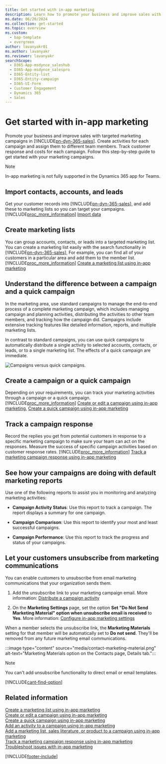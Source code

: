 ```yaml
---
title: Get started with in-app marketing
description: Learn how to promote your business and improve sales with targeted marketing campaigns in Dynamics 365 Sales.
ms.date: 06/20/2024
ms.collection: get-started
ms.topic: overview
ms.custom: 
  - bap-template
  - evergreen
author: lavanyakr01
ms.author: lavanyakr
ms.reviewer: lavanyakr
searchScope: 
  - D365-App-msdynce_saleshub
  - D365-App-msdynce_salespro
  - D365-Entity-list
  - D365-Entity-campaign
  - D365-UI-Form
  - Customer Engagement
  - Dynamics 365
  - Sales
---
```

# Get started with in-app marketing

Promote your business and improve sales with targeted marketing campaigns in [!INCLUDE[pn-dyn-365-sales](../includes/pn-dyn-365-sales.md)]. Create activities for each campaign and assign them to different team members. Track customer response and costs for each campaign. Follow this step-by-step guide to get started with your marketing campaigns.  

> [!NOTE]
> In-app marketing is not fully supported in the Dynamics 365 app for Teams.
  
## Import contacts, accounts, and leads  

Get your customer records into [!INCLUDE[pn-dyn-365-sales](../includes/pn-dyn-365-sales.md)], and add these to marketing lists so you can target your campaigns. [!INCLUDE[proc_more_information](../includes/proc-more-information.md)] [Import data](/power-platform/admin/import-data-all-record-types)  
  
## Create marketing lists  

You can group accounts, contacts, or leads into a targeted marketing list. You can create a marketing list easily with the search functionality in [!INCLUDE[pn-dyn-365-sales](../includes/pn-dyn-365-sales.md)], For example, you can find all of your customers in a particular area and add them to the member list. [!INCLUDE[proc_more_information](../includes/proc-more-information.md)] [Create a marketing list using in-app marketing](create-marketing-list-using-app-marketing-sales.md)  
  
## Understand the difference between a campaign and a quick campaign  

In the marketing area, use standard campaigns to manage the end-to-end process of a complete marketing campaign, which includes managing campaign and planning activities, distributing the activities to other team members, and tracking how the campaign did. Campaigns include extensive tracking features like detailed information, reports, and multiple marketing lists.  
  
In contrast to standard campaigns, you can use quick campaigns to automatically distribute a single activity to selected accounts, contacts, or leads, or to a single marketing list. The effects of a quick campaign are immediate.  
  
 ![Campaigns versus quick campaigns.](media/marketing-campaign-vs-quick-campaign.png "Campaigns versus quick campaigns")  
  
## Create a campaign or a quick campaign

 Depending on your requirements, you can track your marketing activities through a campaign or a quick campaign. [!INCLUDE[proc_more_information](../includes/proc-more-information.md)] [Create or edit a campaign using in-app marketing](create-edit-campaign-using-app-marketing-sales.md), [Create a quick campaign using in-app marketing](create-quick-campaign-using-app-marketing-sales.md)  
  
## Track a campaign response

 Record the replies you get from potential customers in response to a specific marketing campaign to make sure your team can act on the responses. Measure the success of specific campaign activities based on customer response rates. [!INCLUDE[proc_more_information](../includes/proc-more-information.md)] [Track a marketing campaign response using in-app marketing](track-marketing-campaign-response-using-app-marketing-sales.md)  
  
## See how your campaigns are doing with default marketing reports

Use one of the following reports to assist you in monitoring and analyzing marketing activities:  
  
- **Campaign Activity Status**: Use this report to track a campaign. The report displays a summary for one campaign.  
  
- **Campaign Comparison**: Use this report to identify your most and least successful campaigns.  
  
- **Campaign Performance**: Use this report to track the progress and status of your campaigns.  
  
## Let your customers unsubscribe from marketing communications  

You can enable customers to unsubscribe from email marketing communications that your organization sends them.

1. Add the unsubscribe link to your marketing campaign email. More information: [Distribute a campaign activity](add-activity-campaign-using-app-marketing-sales.md#distribute-a-campaign-activity)

2. On the **Marketing Settings** page, set the option **Set "Do Not Send Marketing Material" option when unsubscribe email is received** to **Yes**. More information: [Configure in-app marketing settings](configure-inapp-marketing.md)
  
When a member selects the unsubscribe link, the **Marketing Materials** setting for that member will be automatically set to **Do not send**.  They'll be removed from any future marketing email communications.

:::image type="content" source="media/contact-marketing-material.png" alt-text="Marketing Materials option on the Contacts page, Details tab.":::    

> [!NOTE]
> You can't add unsubscribe functionality to direct email or email templates.  

[!INCLUDE[cant-find-option](../includes/cant-find-option.md)] 
  
## Related information

[Create a marketing list using in-app marketing](create-marketing-list-using-app-marketing-sales.md)   
[Create or edit a campaign using in-app marketing](create-edit-campaign-using-app-marketing-sales.md)   
[Create a quick campaign using in-app marketing](create-quick-campaign-using-app-marketing-sales.md)   
[Add an activity to a campaign using in-app marketing](add-activity-campaign-using-app-marketing-sales.md)   
[Add a marketing list, sales literature, or product to a campaign using in-app marketing](add-marketing-list-sales-literature-product-campaign-using-app-marketing-sales.md)   
[Track a marketing campaign response using in-app marketing](track-marketing-campaign-response-using-app-marketing-sales.md)   
[Troubleshoot issues with in-app marketing](/troubleshoot/dynamics-365/sales/troubleshoot-in-app-marketing-issues)

[!INCLUDE[footer-include](../includes/footer-banner.md)]
